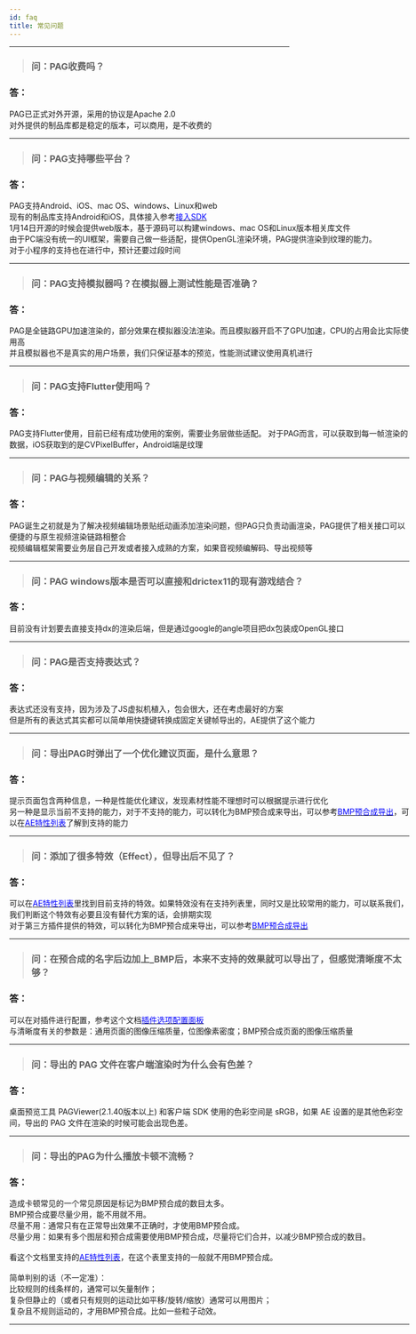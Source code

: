 ```yaml
---
id: faq
title: 常见问题
---
```

---

<div id='faq' style='width: 720px; margin: 0 auto'>

> ### 问：PAG收费吗？<br/>
### 答：
PAG已正式对外开源，采用的协议是Apache 2.0<br/>
对外提供的制品库都是稳定的版本，可以商用，是不收费的

---

> ### 问：PAG支持哪些平台？<br/>
### 答：
PAG支持Android、iOS、mac OS、windows、Linux和web<br/>
现有的制品库支持Android和iOS，具体接入参考[<font color=blue>接入SDK</font>](/docs/sdk.html)<br/>
1月14日开源的时候会提供web版本，基于源码可以构建windows、mac OS和Linux版本相关库文件<br/>
由于PC端没有统一的UI框架，需要自己做一些适配，提供OpenGL渲染环境，PAG提供渲染到纹理的能力。<br/>
对于小程序的支持也在进行中，预计还要过段时间

---

> ### 问：PAG支持模拟器吗？在模拟器上测试性能是否准确？<br/>
### 答：
PAG是全链路GPU加速渲染的，部分效果在模拟器没法渲染。而且模拟器开启不了GPU加速，CPU的占用会比实际使用高<br/>
并且模拟器也不是真实的用户场景，我们只保证基本的预览，性能测试建议使用真机进行

---

> ### 问：PAG支持Flutter使用吗？<br/>
### 答：
PAG支持Flutter使用，目前已经有成功使用的案例，需要业务层做些适配。
对于PAG而言，可以获取到每一帧渲染的数据，iOS获取到的是CVPixelBuffer，Android端是纹理

---

> ### 问：PAG与视频编辑的关系？<br/>
### 答：
PAG诞生之初就是为了解决视频编辑场景贴纸动画添加渲染问题，但PAG只负责动画渲染，PAG提供了相关接口可以便捷的与原生视频渲染链路相整合<br/>
视频编辑框架需要业务层自己开发或者接入成熟的方案，如果音视频编解码、导出视频等

---

> ### 问：PAG windows版本是否可以直接和drictex11的现有游戏结合？<br/>
### 答：
目前没有计划要去直接支持dx的渲染后端，但是通过google的angle项目把dx包装成OpenGL接口

---

> ### 问：PAG是否支持表达式？<br/>
### 答：
表达式还没有支持，因为涉及了JS虚拟机植入，包会很大，还在考虑最好的方案<br/>
但是所有的表达式其实都可以简单用快捷键转换成固定关键帧导出的，AE提供了这个能力

---

> ### 问：导出PAG时弹出了一个优化建议页面，是什么意思？<br/>
### 答：
提示页面包含两种信息，一种是性能优化建议，发现素材性能不理想时可以根据提示进行优化<br/>
另一种是显示当前不支持的能力，对于不支持的能力，可以转化为BMP预合成来导出，可以参考[<font color=blue>BMP预合成导出</font>](/docs/ae-bmp-guide.html)，可以在[<font color=blue>AE特性列表</font>](/docs/ae-support.html)了解到支持的能力

---

> ### 问：添加了很多特效（Effect），但导出后不见了？<br/>
### 答：
可以在[<font color=blue>AE特性列表</font>](/docs/ae-support.html)里找到目前支持的特效。如果特效没有在支持列表里，同时又是比较常用的能力，可以联系我们，我们判断这个特效有必要且没有替代方案的话，会排期实现<br/>
对于第三方插件提供的特效，可以转化为BMP预合成来导出，可以参考[<font color=blue>BMP预合成导出</font>](/docs/ae-bmp-guide.html)

---

> ### 问：在预合成的名字后边加上_BMP后，本来不支持的效果就可以导出了，但感觉清晰度不太够？<br/>
### 答：
可以在对插件进行配置，参考这个文档[<font color=blue>插件选项配置面板</font>](/plugin-config.html)<br/>
与清晰度有关的参数是：通用页面的图像压缩质量，位图像素密度；BMP预合成页面的图像压缩质量

---

> ### 问：导出的 PAG 文件在客户端渲染时为什么会有色差？<br/>
### 答：
桌面预览工具 PAGViewer(2.1.40版本以上) 和客户端 SDK 使用的色彩空间是 sRGB，如果 AE 设置的是其他色彩空间，导出的 PAG 文件在渲染的时候可能会出现色差。<br/>

---

> ### 问：导出的PAG为什么播放卡顿不流畅？<br/>
### 答：
  造成卡顿常见的一个常见原因是标记为BMP预合成的数目太多。<br/>
  BMP预合成要尽量少用，能不用就不用。<br/>
    尽量不用：通常只有在正常导出效果不正确时，才使用BMP预合成。<br/>
    尽量少用：如果有多个图层和预合成需要使用BMP预合成，尽量将它们合并，以减少BMP预合成的数目。<br/>
  <br/>
  看这个文档里支持的[<font color=blue>AE特性列表</font>](/docs/ae-support.html)，在这个表里支持的一般就不用BMP预合成。<br/>
  <br/>
  简单判别的话（不一定准）：<br/>
    比较规则的线条样的，通常可以矢量制作；<br/>
    复杂但静止的（或者只有规则的运动比如平移/旋转/缩放）通常可以用图片；<br/>
    复杂且不规则运动的，才用BMP预合成。比如一些粒子动效。<br/>

---

</div>